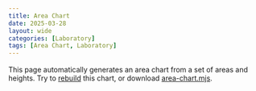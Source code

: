 ```yaml
---
title: Area Chart
date: 2025-03-28
layout: wide
categories: [Laboratory]
tags: [Area Chart, Laboratory]
---
```

<style>
/* Paragraph */
article > p {
  padding: 0 2rem;
}

p {
  margin: 1rem 0;
}

/* Viewer */
.viewer {
  box-sizing: border-box;
  height: 100%;
  border-top: 1px solid var(--main-border-color);
  height: calc(100vh - 128px - 3.8rem);
}

.viewer-row {
  display: flex;
  height: 100%;
}

.viewer-column-100 {
  flex: 100%;
  width: 100%;
  height: 100%;
}

x3d-canvas {
  display: block;
  width: 100%;
  height: 100%;
  aspect-ratio: unset;
}
</style>

<script type="module" src="/x_ite/assets/laboratory/area-chart/area-chart.mjs"></script>

<p>This page automatically generates an area chart from a set of areas and heights. Try to <a id="rebuild" href="#">rebuild</a> this chart, or download <a download href="/x_ite/assets/laboratory/area-chart/area-chart.mjs">area-chart.mjs</a>.</p>

<div class="viewer">
  <div class="viewer-row">
    <div class="viewer-column-100"><x3d-canvas id="chart" splashScreen="false"></x3d-canvas></div>
  </div>
</div>
